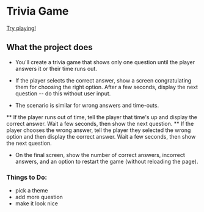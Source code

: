 # Trivia Game
[Try playing!](https://frdc.info/TriviaGame)
## What the project does
* You'll create a trivia game that shows only one question until the player answers it or their time runs out.


* If the player selects the correct answer, show a screen congratulating them for choosing the right option. After a few seconds, display the next question -- do this without user input.


* The scenario is similar for wrong answers and time-outs.

** If the player runs out of time, tell the player that time's up and display the correct answer. Wait a few seconds, then show the next question.
** If the player chooses the wrong answer, tell the player they selected the wrong option and then display the correct answer. Wait a few seconds, then show the next question.



* On the final screen, show the number of correct answers, incorrect answers, and an option to restart the game (without reloading the page).

### Things to Do:
* pick a theme
* add more question
* make it look nice
